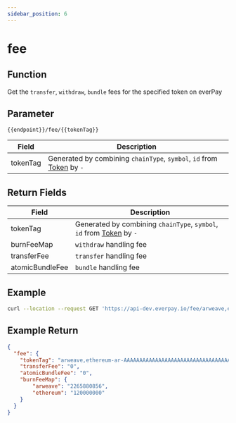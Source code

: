 ```yaml
---
sidebar_position: 6
---
```


# fee

## Function
Get the `transfer`, `withdraw`, `bundle` fees for the specified token on everPay

## Parameter
`{{endpoint}}/fee/{{tokenTag}}`

|Field|Description|
|---|---|
|tokenTag|Generated by combining `chainType`, `symbol`, `id` from [Token](./info#token-field-description) by `-`|

## Return Fields
|Field|Description|
|---|---|
|tokenTag|Generated by combining `chainType`, `symbol`, `id` from [Token](./info#token-field-description) by `-`|
|burnFeeMap|`withdraw` handling fee|
|transferFee|`transfer` handling fee|
|atomicBundleFee| `bundle` handling fee|

## Example

```bash
curl --location --request GET 'https://api-dev.everpay.io/fee/arweave,ethereum-ar-AAAAAAAAAAAAAAAAAAAAAAAAAAAAAAAAAAAAAAAAAAA,0xcc9141efa8c20c7df0778748255b1487957811be'
```

## Example Return
```json
{
  "fee": {
    "tokenTag": "arweave,ethereum-ar-AAAAAAAAAAAAAAAAAAAAAAAAAAAAAAAAAAAAAAAAAAA,0xcc9141efa8c20c7df0778748255b1487957811be",
    "transferFee": "0",
    "atomicBundleFee": "0",
    "burnFeeMap": {
        "arweave": "2265880856",
        "ethereum": "120000000"
    }
  }
}
```